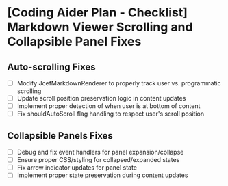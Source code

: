 # [Coding Aider Plan - Checklist] Markdown Viewer Scrolling and Collapsible Panel Fixes

## Auto-scrolling Fixes
- [ ] Modify JcefMarkdownRenderer to properly track user vs. programmatic scrolling
- [ ] Update scroll position preservation logic in content updates
- [ ] Implement proper detection of when user is at bottom of content
- [ ] Fix shouldAutoScroll flag handling to respect user's scroll position

## Collapsible Panels Fixes
- [ ] Debug and fix event handlers for panel expansion/collapse
- [ ] Ensure proper CSS/styling for collapsed/expanded states
- [ ] Fix arrow indicator updates for panel state
- [ ] Implement proper state preservation during content updates